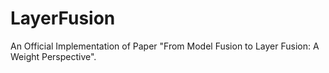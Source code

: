 # LayerFusion
An Official Implementation of Paper "From Model Fusion to Layer Fusion: A Weight Perspective".
